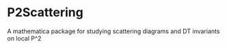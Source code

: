 # P2Scattering
A mathematica package for studying scattering diagrams and  DT invariants on local P^2
